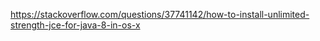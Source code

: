 https://stackoverflow.com/questions/37741142/how-to-install-unlimited-strength-jce-for-java-8-in-os-x